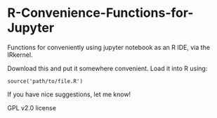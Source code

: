 # R-Convenience-Functions-for-Jupyter
Functions for conveniently using jupyter notebook as an R IDE, via the IRkernel.

Download this and put it somewhere convenient. Load it into R using:

`source('path/to/file.R')`

If you have nice suggestions, let me know!

GPL v2.0 license
